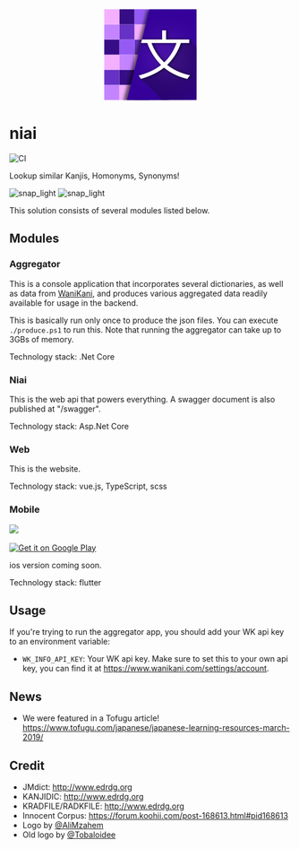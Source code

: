 <p align="center"><img src="/logo/logo.png"></p>

# niai

![CI](https://github.com/mrahhal/niai/workflows/CI/badge.svg)

Lookup similar Kanjis, Homonyms, Synonyms!

![snap_light](images/snap_light.png)
![snap_light](images/snap_dark.png)

This solution consists of several modules listed below.

## Modules

### Aggregator

This is a console application that incorporates several dictionaries, as well as data from [WaniKani](https://www.wanikani.com), and produces various aggregated data readily available for usage in the backend.

This is basically run only once to produce the json files. You can execute `./produce.ps1` to run this.
Note that running the aggregator can take up to 3GBs of memory.

Technology stack: .Net Core

### Niai

This is the web api that powers everything. A swagger document is also published at "/swagger".

Technology stack: Asp.Net Core

### Web

This is the website.

Technology stack: vue.js, TypeScript, scss

### Mobile

<img src="https://raw.githubusercontent.com/mrahhal/niai/dev/images/snap_mobile.png" width="300" />

<a href='https://play.google.com/store/apps/details?id=net.mrahhal.niai&pcampaignid=MKT-Other-global-all-co-prtnr-py-PartBadge-Mar2515-1'><img height="100" alt='Get it on Google Play' src='https://play.google.com/intl/en_us/badges/images/generic/en_badge_web_generic.png'/></a>

ios version coming soon.

Technology stack: flutter

## Usage

If you're trying to run the aggregator app, you should add your WK api key to an environment variable:

- `WK_INFO_API_KEY`: Your WK api key. Make sure to set this to your own api key, you can find it at https://www.wanikani.com/settings/account.

## News

- We were featured in a Tofugu article! https://www.tofugu.com/japanese/japanese-learning-resources-march-2019/

## Credit

- JMdict: http://www.edrdg.org
- KANJIDIC: http://www.edrdg.org
- KRADFILE/RADKFILE: http://www.edrdg.org
- Innocent Corpus: https://forum.koohii.com/post-168613.html#pid168613
- Logo by [@AliMzahem](https://github.com/AliMzahem)
- Old logo by [@Tobaloidee](https://github.com/Tobaloidee)
